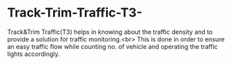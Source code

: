 # Track-Trim-Traffic-T3-
Track&amp;Trim Traffic(T3) helps in knowing about the traffic density and to provide a solution for traffic monitoring.&lt;br> This is done in order to ensure an easy traffic flow while counting no. of vehicle and operating the traffic lights accordingly.

